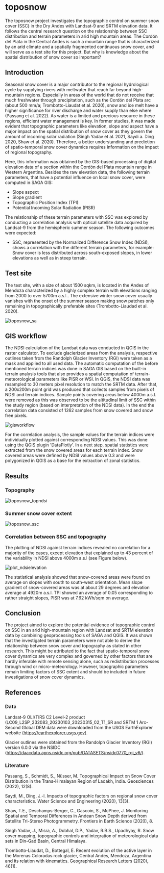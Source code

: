# toposnow

The toposnow project investigates the topographic control on summer snow cover (SSC) in the Dry Andes with Landsat-9 and SRTM elevation data.
It follows the central research question on the relationship between SSC distribution and terrain parameters in arid high mountain areas. The Cordón del Plata in the Central Andes is such a mountain range that is characterized by an arid climate and a spatially fragmented continuous snow cover, and will serve as a test site for this project. But why is knowledge about the spatial distribution of snow cover so important?

## Introduction

Seasonal snow cover is a major contributor to the regional hydrological cycle by supplying rivers with meltwater that reach far beyond high-mountain regions. Especially in areas of the world that do not receive that much freshwater through precipitation, such as the Cordón del Plata arc (about 500 mm/a; Trombotto-Liaudat et al. 2020), snow and ice melt have a higher significance for river discharge and water supply than else where (Passang et al. 2022). As water is a limited and precious resource in these regions, efficient water management is key. In former studies, it was made evident that topographic parameters like elevation, slope and aspect have a major impact on the spatial distribution of snow cover as they govern the amount of incoming solar radiation (Singh Yadav et al. 2021, Saydi a. Ding 2020, Shaw et al. 2020). Therefore, a better understanding and prediction of spatio-temporal snow cover dynamics requires information on the impact of regional topography.

Here, this information was obtained by the GIS-based processing of digital elevation data of a section within the Cordón del Plata mountain range in Western Argentina. Besides the raw elevation data, the following terrain parameters, that have a potential influence on local snow cover, were computed in SAGA GIS: 

- Slope aspect
- Slope gradient
- Topographic Position Index (TPI)
- Potential Incoming Solar Radiation (PISR)

The relationship of these terrain parameters with SSC was explored by conducting a correlation analysis with optical satellite data acquired by Landsat-9 from the hemispheric summer season. The following outcomes were expected: 

- SSC, represented by the Normalized Difference Snow Index (NDSI), shows a correlation with the different terrain parameters, for example: Snow cover is less distributed across south-exposed slopes, in lower elevations as well as in steep terrain.

## Test site

The test site, with a size of about 1500 sqkm, is located in the Andes of Mendoza characterized by a highly complex terrain with elevations ranging from 2000 to over 5700m a.s.l.. The extensive winter snow cover usually vanishes with the onset of the summer season making snow patches only remaining in topographically preferable sites (Trombotto-Liaudad et al. 2020).

![toposnow_sa](https://user-images.githubusercontent.com/130289392/232322332-4da06a48-3942-433b-badd-313781c498e0.jpeg)


## GIS workflow

The NDSI calculation of the Landsat data was conducted in QGIS in the raster calculator. To exclude glacierized areas from the analysis, respective outlines taken from the Randolph Glacier Inventory (RGI) were taken as a mask and applied to all used data. The automatic computation of the before mentioned terrain indices was done in SAGA GIS based on the built-in terrain analysis tools that also provides a spatial computation of terrain-meteorological parameters like PISR or WSI. In QGIS, the NDSI data was resampled to 30 meters pixel resolution to match the SRTM data. After that, a 200x200m point grid was produced that collects samples from pixels of NDSI and terrain indices. Sample points covering areas below 4000m a.s.l. were removed as this was observed to be the altitudinal limit of SSC within the study region (based on interpretation of the NDSI data). In the end the correlation data consisted of 1262 samples from snow covered and snow free pixels.      

![gisworkflow](https://user-images.githubusercontent.com/130289392/232329687-0880f44f-6b49-4d91-8481-c11c24ca568b.jpg)

For the correlation analysis, the sample values for the terrain indices were individually plotted against corresponding NDSI values. This was done using the QGIS plugin 'DataPlotly'. In a next step, spatial statistics were extracted from the snow covered areas for each terrain index. Snow covered areas were defined by NDSI values above 0.3 and were polygonized in QGIS as a base for the extraction of zonal statistics. 

## Results

### Topography

![toposnow_topndsi](https://user-images.githubusercontent.com/130289392/232324638-73313ed9-6e32-46fc-82a7-84513c4816e3.jpeg)


### Summer snow cover extent

![toposnow_ssc](https://user-images.githubusercontent.com/130289392/232328505-5af3bc34-c971-4e18-8a2c-c69e737a99df.jpeg)


### Correlation between SSC and topography

The plotting of NDSI against terrain indices revealed no correlation for a majority of the cases, except elevation that explained up to 43 percent of the variability in NDSI above 4000m a.s.l (see Figure below).

![plot_ndsielevation](https://user-images.githubusercontent.com/130289392/232330086-bf93d2f7-1bbc-42d8-8275-aa8ae207febb.png)

The statistical analysis showed that snow-covered areas were found on average on slopes with south to south-west orientation. Mean slope gradient of snow-covered areas was at about 29 degrees and elevation average at 4920m a.s.l. TPI showed an average of 0.05 corresponding to rather straight slopes, PISR was at 7.62 kWh/sqm on average.  

## Conclusion

The project aimed to explore the potential evidence of topographic control on SSC in an arid high-mountain region with Landsat and SRTM elevation data by combining geoprocessing tools of SAGA and QGIS. It was shown that the investigated terrain parameters were not able to derive the relationship between snow cover and topography as stated in other research. This might be attributed to the fact that spatio-temporal snow cover dynamics are very complex and governed by other factors that are hardly inferable with remote sensing alone, such as redistribution processes through wind or micro-meteorology. However, topographic parameters remain limiting factors of SSC extent and should be included in future investigations of snow cover dynamics.  

## References

### Data

Landsat-9 OLI/TIRS C2 Level-2 product (LC09_L2SP_232083_20230103_20230315_02_T1_SR and SRTM 1 Arc-Second Global DEM data were downloaded from the USGS EarthExplorer website (https://earthexplorer.usgs.gov).

Glacier outlines were obtained from the Randolph Glacier Inventory (RGI) version 6.0.0 via the NSIDC (https://daacdata.apps.nsidc.org/pub/DATASETS/nsidc0770_rgi_v6/). 

### Literature

Passang, S., Schmidt, S., Nüsser, M. Topographical Impact on Snow Cover Distribution in the Trans-Himalayan Region of Ladakh, India. Geosciences (2022), 12(8).

Saydi, M., Ding, J.-l. Impacts of topographic factors on regional snow cover characteristics. Water Science and Engineering (2020), 13(3).

Shaw, T.E., Deschamps-Berger, C., Gascoin, S., McPhee, J. Monitoring Spatial and Temporal Differences in Andean Snow Depth derived from Satellite Tri-Stereo Photogrammetry. Frontiers in Earth Science (2020), 8.

Singh Yadav, J., Misra, A., Dobhal, D.P., Yadav, R.B.S., Upadhyay, R. Snow cover mapping, topographic controls and integration of meteorological data sets in Din-Gad Basin, Central Himalaya.

Trombotto-Liaudat, D., Bottegal, E. Recent evolution of the active layer in the Morenas Coloradas rock glacier, Central Andes, Mendoza, Argentina and its relation with kinematics. Geographical Research Letters (2020), 46(1).
